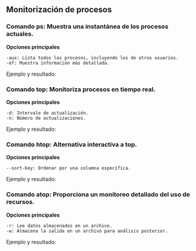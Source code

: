 ## Monitorización de procesos

### Comando ps: Muestra una instantánea de los procesos actuales.

**Opciones principales**
```
-aux: Lista todos los procesos, incluyendo los de otros usuarios.
-ef: Muestra información más detallada.
```


Ejemplo y resultado:

### Comando top: Monitoriza procesos en tiempo real.

**Opciones principales**
```
-d: Intervalo de actualización.
-n: Número de actualizaciones.
```


Ejemplo y resultado:

### Comando htop: Alternativa interactiva a top.

**Opciones principales**
```
--sort-key: Ordenar por una columna específica.
```


Ejemplo y resultado:


### Comando atop: Proporciona un monitoreo detallado del uso de recursos.

**Opciones principales**
```
-r: Lee datos almacenados en un archivo.
-w: Almacena la salida en un archivo para análisis posterior.
```

Ejemplo y resultado:
